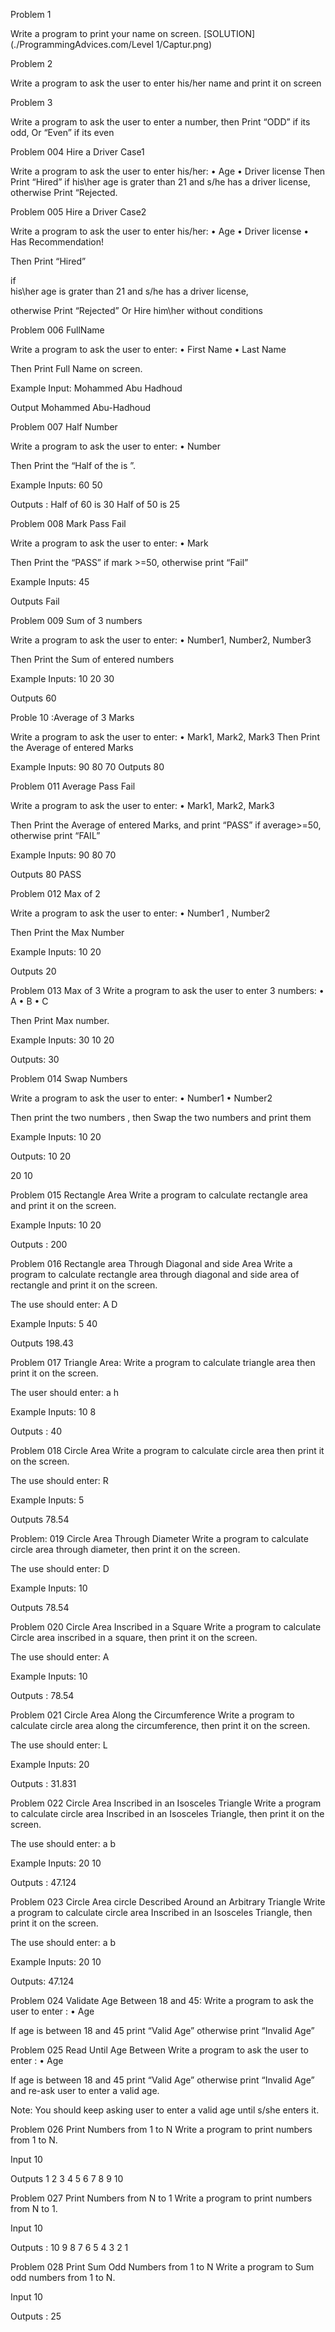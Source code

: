 

Problem 1

 Write a program to print your name on screen. [SOLUTION](./ProgrammingAdvices.com/Level 1/Captur.png)


Problem 2

Write a program to ask the user to enter his/her name and print it on screen


Problem 3 

Write a program to ask the user to enter a number, then Print “ODD” if its odd, Or “Even” if its even


Problem 004 Hire a Driver Case1

Write a program to ask the user to enter his/her:
 • Age 
• Driver license 
Then Print “Hired” if his\her age is grater than 21 and s/he has a driver license, otherwise Print “Rejected.

Problem 005 Hire a Driver Case2

Write a program to ask the user to enter his/her: 
• Age 
• Driver license 
• Has Recommendation! 

Then Print “Hired” 

if 	
    his\her age is grater than 21 
   and s/he has a driver license, 

otherwise Print “Rejected” Or Hire him\her without conditions


Problem 006 FullName

Write a program to ask the user to enter: 
• First Name 
• Last Name 

Then Print Full Name on screen. 

Example Input: 
Mohammed 
Abu Hadhoud 

Output 
Mohammed Abu-Hadhoud


Problem 007 Half Number

Write a program to ask the user to enter:
• Number 

Then Print the “Half of the <Number> is <???>”. 

Example Inputs:
 60
 50 

Outputs :
 Half of 60 is 30 
Half of 50 is 25


Problem 008 Mark Pass Fail

Write a program to ask the user to enter:
• Mark

 Then Print the “PASS” if mark >=50, otherwise print “Fail”
 
Example Inputs:
45

 Outputs
Fail

Problem 009 Sum of 3 numbers

Write a program to ask the user to enter:
 • Number1, Number2, Number3 

Then Print the Sum of entered numbers

 Example Inputs: 
10
 	20 
30 

Outputs
60

Proble 10 :Average of 3 Marks

Write a program to ask the user to enter: 
• Mark1, Mark2, Mark3 
Then Print the Average of entered Marks 

Example Inputs: 
90 
80 
70 
Outputs
80

Problem 011 Average Pass Fail

Write a program to ask the user to enter: 
• Mark1, Mark2, Mark3 

Then Print the Average of entered Marks, and print “PASS” if average>=50, otherwise print “FAIL”
 
Example Inputs: 
90 
80 
70 

Outputs
80 
PASS

Problem 012 Max of 2

Write a program to ask the user to enter: 
• Number1 , Number2 

Then Print the Max Number 

Example Inputs: 
10 
20 

Outputs
20

Problem 013 Max of 3
Write a program to ask the user to enter 3 numbers:
• A 
• B 
• C 

Then Print Max number. 

Example Inputs:
30
10 
20 

Outputs:
 30

Problem 014 Swap Numbers

Write a program to ask the user to enter: 
•  Number1 
•  Number2 

Then print the two numbers , 
then Swap the two numbers and print them 

Example Inputs:
10 
20 

Outputs:
10 
20 

20 
10

Problem 015 Rectangle Area
Write a program to calculate rectangle area and print it on the screen. 

Example Inputs: 
10 
20 

Outputs :
200

Problem 016 Rectangle area Through Diagonal and side Area
Write a program to calculate rectangle area through diagonal and side area of rectangle and print it on the screen. 

The use should enter:
 A
 D

Example Inputs:
5
40

Outputs 
198.43

Problem 017 Triangle Area:
Write a program to calculate triangle area then print it on the screen. 

The user should enter: 
a 
h 

Example Inputs: 
 10 
8 

Outputs :
40

Problem 018 Circle Area
Write a program to calculate circle area then print it on the screen. 

The use should enter: 
R

Example Inputs: 
5

Outputs
78.54

Problem: 019 Circle Area Through Diameter
Write a program to calculate circle area through diameter, 
then print it on the screen.

The use should enter: 
D

Example Inputs: 
10 

Outputs 
78.54

Problem 020 Circle Area Inscribed in a Square
Write a program to calculate Circle area inscribed in a square, 
then print it on the screen. 

The use should enter: 
A 

Example Inputs: 
10 

Outputs :
78.54

Problem 021 Circle Area Along the Circumference
Write a program to calculate circle area along the circumference, 
then print it on the screen.

 The use should enter: L

 Example Inputs:
 20 

Outputs :
31.831

Problem 022 Circle Area Inscribed in an Isosceles Triangle
Write a program to calculate circle area Inscribed in an Isosceles Triangle, 
then print it on the screen. 

The use should enter: 
a 
b 

Example Inputs: 
20 
10 

Outputs :
47.124

Problem 023 Circle Area circle Described Around an Arbitrary Triangle
Write a program to calculate circle area Inscribed in an Isosceles Triangle, 
then print it on the screen. 

The use should enter: 
a 
b 

Example Inputs: 
20 
10 

Outputs:
47.124

Problem 024 Validate Age Between 18 and 45:
Write a program to ask the user to enter :
 • Age 

If age is between 18 and 45 print “Valid Age” otherwise print “Invalid Age”

Problem 025 Read Until Age Between
Write a program to ask the user to enter : 
• Age

 If age is between 18 and 45 print “Valid Age” otherwise print “Invalid Age” and re-ask user to enter a valid age. 

Note: You should keep asking user to enter a valid age until s/she enters it.

Problem 026 Print Numbers from 1 to N
Write a program to print numbers from 1 to N. 

Input 
10 

Outputs
1 
2 
3 
4 
5 
6 
7 
8 
9 
10

Problem 027 Print Numbers from N to 1
Write a program to print numbers from N to 1. 

Input 
10 

Outputs :
10 
9 
8 
7 
6 
5
4 
3 
2 
1

Problem 028 Print Sum Odd Numbers from 1 to N
Write a program to Sum odd numbers from 1 to N. 

Input 
10 

Outputs :
25

